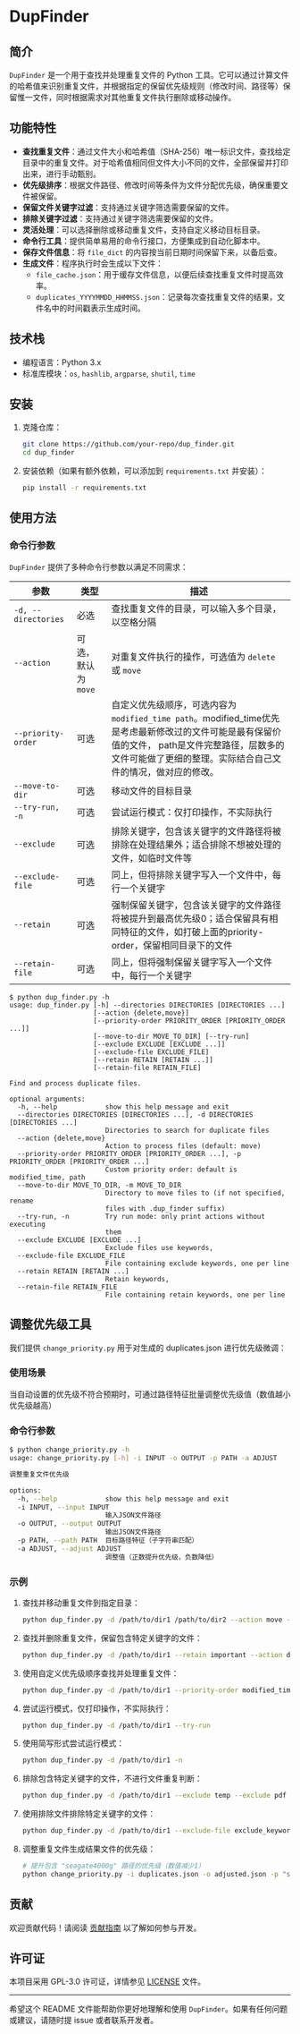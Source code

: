 # DupFinder

## 简介
`DupFinder` 是一个用于查找并处理重复文件的 Python 工具。它可以通过计算文件的哈希值来识别重复文件，并根据指定的保留优先级规则（修改时间、路径等）保留惟一文件，同时根据需求对其他重复文件执行删除或移动操作。

## 功能特性
- **查找重复文件**：通过文件大小和哈希值（SHA-256）唯一标识文件，查找给定目录中的重复文件。对于哈希值相同但文件大小不同的文件，全部保留并打印出来，进行手动甄别。
- **优先级排序**：根据文件路径、修改时间等条件为文件分配优先级，确保重要文件被保留。
- **保留文件关键字过滤**：支持通过关键字筛选需要保留的文件。
- **排除关键字过滤**：支持通过关键字筛选需要保留的文件。
- **灵活处理**：可以选择删除或移动重复文件，支持自定义移动目标目录。
- **命令行工具**：提供简单易用的命令行接口，方便集成到自动化脚本中。
- **保存文件信息**：将 `file_dict` 的内容按当前日期时间保留下来，以备后查。
- **生成文件**：程序执行时会生成以下文件：
  - `file_cache.json`：用于缓存文件信息，以便后续查找重复文件时提高效率。
  - `duplicates_YYYYMMDD_HHMMSS.json`：记录每次查找重复文件的结果，文件名中的时间戳表示生成时间。

## 技术栈
- 编程语言：Python 3.x
- 标准库模块：`os`, `hashlib`, `argparse`, `shutil`, `time`

## 安装
1. 克隆仓库：
   ```bash
   git clone https://github.com/your-repo/dup_finder.git
   cd dup_finder
   ```

2. 安装依赖（如果有额外依赖，可以添加到 `requirements.txt` 并安装）：
   ```bash
   pip install -r requirements.txt
   ```

## 使用方法
### 命令行参数
`DupFinder` 提供了多种命令行参数以满足不同需求：

| 参数 | 类型 | 描述 |
| --- | --- | --- |
| `-d, --directories` | 必选 | 查找重复文件的目录，可以输入多个目录，以空格分隔 |
| `--action` | 可选，默认为 `move` | 对重复文件执行的操作，可选值为 `delete` 或 `move` |
| `--priority-order` | 可选 | 自定义优先级顺序，可选内容为 `modified_time path`。modified_time优先是考虑最新修改过的文件可能是最有保留价值的文件， path是文件完整路径，层数多的文件可能做了更细的整理。实际结合自己文件的情况，做对应的修改。 |
| `--move-to-dir` | 可选 | 移动文件的目标目录 |
| `--try-run, -n` | 可选 | 尝试运行模式：仅打印操作，不实际执行 |
| `--exclude` | 可选 | 排除关键字，包含该关键字的文件路径将被排除在处理结果外；适合排除不想被处理的文件，如临时文件等 |
| `--exclude-file` | 可选 | 同上，但将排除关键字写入一个文件中，每行一个关键字 |
| `--retain` | 可选 | 强制保留关键字，包含该关键字的文件路径将被提升到最高优先级0；适合保留具有相同特征的文件，如打破上面的priority-order，保留相同目录下的文件 |
| `--retain-file` | 可选 | 同上，但将强制保留关键字写入一个文件中，每行一个关键字 |


```
$ python dup_finder.py -h
usage: dup_finder.py [-h] --directories DIRECTORIES [DIRECTORIES ...]
                     [--action {delete,move}]
                     [--priority-order PRIORITY_ORDER [PRIORITY_ORDER ...]]
                     [--move-to-dir MOVE_TO_DIR] [--try-run]
                     [--exclude EXCLUDE [EXCLUDE ...]]
                     [--exclude-file EXCLUDE_FILE]
                     [--retain RETAIN [RETAIN ...]]
                     [--retain-file RETAIN_FILE]

Find and process duplicate files.

optional arguments:
  -h, --help            show this help message and exit
  --directories DIRECTORIES [DIRECTORIES ...], -d DIRECTORIES [DIRECTORIES ...]
                        Directories to search for duplicate files
  --action {delete,move}
                        Action to process files (default: move)
  --priority-order PRIORITY_ORDER [PRIORITY_ORDER ...], -p PRIORITY_ORDER [PRIORITY_ORDER ...]
                        Custom priority order: default is modified_time, path
  --move-to-dir MOVE_TO_DIR, -m MOVE_TO_DIR
                        Directory to move files to (if not specified, rename
                        files with .dup_finder suffix)
  --try-run, -n         Try run mode: only print actions without executing
                        them
  --exclude EXCLUDE [EXCLUDE ...]
                        Exclude files use keywords,
  --exclude-file EXCLUDE_FILE
                        File containing exclude keywords, one per line
  --retain RETAIN [RETAIN ...]
                        Retain keywords,
  --retain-file RETAIN_FILE
                        File containing retain keywords, one per line

```
## 调整优先级工具
我们提供 `change_priority.py` 用于对生成的 duplicates.json 进行优先级微调：

### 使用场景
当自动设置的优先级不符合预期时，可通过路径特征批量调整优先级值（数值越小优先级越高）

### 命令行参数
```bash
$ python change_priority.py -h
usage: change_priority.py [-h] -i INPUT -o OUTPUT -p PATH -a ADJUST

调整重复文件优先级

options:
  -h, --help            show this help message and exit
  -i INPUT, --input INPUT
                        输入JSON文件路径
  -o OUTPUT, --output OUTPUT
                        输出JSON文件路径
  -p PATH, --path PATH  目标路径特征（子字符串匹配）
  -a ADJUST, --adjust ADJUST
                        调整值（正数提升优先级，负数降低）
```

### 示例
1. 查找并移动重复文件到指定目录：
   ```bash
   python dup_finder.py -d /path/to/dir1 /path/to/dir2 --action move --move-to-dir /path/to/move_dir
   ```

2. 查找并删除重复文件，保留包含特定关键字的文件：
   ```bash
   python dup_finder.py -d /path/to/dir1 --retain important --action delete
   ```

3. 使用自定义优先级顺序查找并处理重复文件：
   ```bash
   python dup_finder.py -d /path/to/dir1 --priority-order modified_time path --action move
   ```

4. 尝试运行模式，仅打印操作，不实际执行：
   ```bash
   python dup_finder.py -d /path/to/dir1 --try-run
   ```

5. 使用简写形式尝试运行模式：
   ```bash
   python dup_finder.py -d /path/to/dir1 -n
   ```

6. 排除包含特定关键字的文件，不进行文件重复判断：
   ```bash
   python dup_finder.py -d /path/to/dir1 --exclude temp --exclude pdf
   ```

7. 使用排除文件排除特定关键字的文件：
   ```bash
   python dup_finder.py -d /path/to/dir1 --exclude-file exclude_keywords.txt
   ```
8. 调整重复文件生成结果文件的优先级：
   ```bash
   # 提升包含 "seagate4000g" 路径的优先级（数值减少1）
   python change_priority.py -i duplicates.json -o adjusted.json -p "seagate4000g" -a 1
   ```


## 贡献
欢迎贡献代码！请阅读 [贡献指南](CONTRIBUTING.md) 以了解如何参与开发。

## 许可证
本项目采用 GPL-3.0 许可证，详情参见 [LICENSE](LICENSE) 文件。

---

希望这个 README 文件能帮助你更好地理解和使用 `DupFinder`。如果有任何问题或建议，请随时提 issue 或者联系开发者。